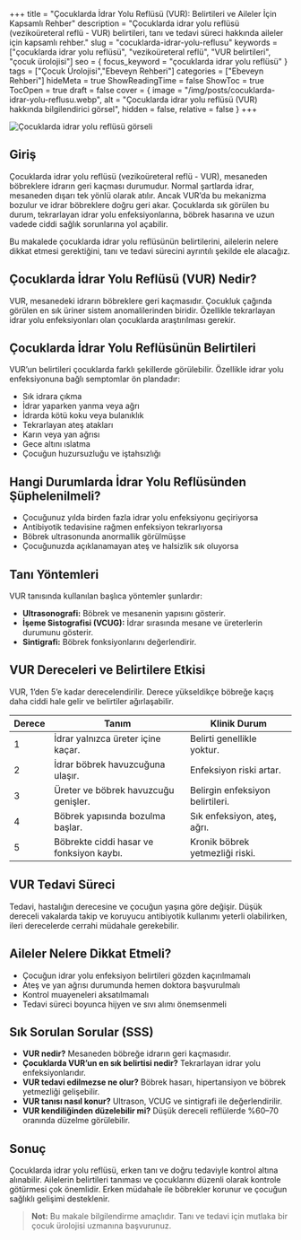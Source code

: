 +++
title = "Çocuklarda İdrar Yolu Reflüsü (VUR): Belirtileri ve Aileler İçin Kapsamlı Rehber"
description = "Çocuklarda idrar yolu reflüsü (vezikoüreteral reflü - VUR) belirtileri, tanı ve tedavi süreci hakkında aileler için kapsamlı rehber."
slug = "cocuklarda-idrar-yolu-reflusu"
keywords = ["çocuklarda idrar yolu reflüsü", "vezikoüreteral reflü", "VUR belirtileri", "çocuk ürolojisi"]
seo = { focus_keyword = "çocuklarda idrar yolu reflüsü" }
tags = ["Çocuk Ürolojisi","Ebeveyn Rehberi"]
categories = ["Ebeveyn Rehberi"]
hideMeta = true
ShowReadingTime = false
ShowToc = true
TocOpen = true
draft = false
cover = { 
  image = "/img/posts/cocuklarda-idrar-yolu-reflusu.webp",
  alt = "Çocuklarda idrar yolu reflüsü (VUR) hakkında bilgilendirici görsel",
  hidden = false,
  relative = false
}
+++

![Çocuklarda idrar yolu reflüsü görseli](/img/posts/cocuklarda-idrar-yolu-reflusu.webp "Çocuklarda idrar yolu reflüsü görseli")

## Giriş

Çocuklarda idrar yolu reflüsü (vezikoüreteral reflü - VUR), mesaneden böbreklere idrarın geri kaçması durumudur. Normal şartlarda idrar, mesaneden dışarı tek yönlü olarak atılır. Ancak VUR’da bu mekanizma bozulur ve idrar böbreklere doğru geri akar. Çocuklarda sık görülen bu durum, tekrarlayan idrar yolu enfeksiyonlarına, böbrek hasarına ve uzun vadede ciddi sağlık sorunlarına yol açabilir.

Bu makalede çocuklarda idrar yolu reflüsünün belirtilerini, ailelerin nelere dikkat etmesi gerektiğini, tanı ve tedavi sürecini ayrıntılı şekilde ele alacağız.

## Çocuklarda İdrar Yolu Reflüsü (VUR) Nedir?

VUR, mesanedeki idrarın böbreklere geri kaçmasıdır. Çocukluk çağında görülen en sık üriner sistem anomalilerinden biridir. Özellikle tekrarlayan idrar yolu enfeksiyonları olan çocuklarda araştırılması gerekir.

## Çocuklarda İdrar Yolu Reflüsünün Belirtileri

VUR’un belirtileri çocuklarda farklı şekillerde görülebilir. Özellikle idrar yolu enfeksiyonuna bağlı semptomlar ön plandadır:

- Sık idrara çıkma
- İdrar yaparken yanma veya ağrı
- İdrarda kötü koku veya bulanıklık
- Tekrarlayan ateş atakları
- Karın veya yan ağrısı
- Gece altını ıslatma
- Çocuğun huzursuzluğu ve iştahsızlığı

## Hangi Durumlarda İdrar Yolu Reflüsünden Şüphelenilmeli?

- Çocuğunuz yılda birden fazla idrar yolu enfeksiyonu geçiriyorsa  
- Antibiyotik tedavisine rağmen enfeksiyon tekrarlıyorsa  
- Böbrek ultrasonunda anormallik görülmüşse  
- Çocuğunuzda açıklanamayan ateş ve halsizlik sık oluyorsa  

## Tanı Yöntemleri

VUR tanısında kullanılan başlıca yöntemler şunlardır:

- **Ultrasonografi:** Böbrek ve mesanenin yapısını gösterir.  
- **İşeme Sistografisi (VCUG):** İdrar sırasında mesane ve üreterlerin durumunu gösterir.  
- **Sintigrafi:** Böbrek fonksiyonlarını değerlendirir.  

## VUR Dereceleri ve Belirtilere Etkisi

VUR, 1’den 5’e kadar derecelendirilir. Derece yükseldikçe böbreğe kaçış daha ciddi hale gelir ve belirtiler ağırlaşabilir.

| Derece | Tanım | Klinik Durum |
|--------|-------|--------------|
| 1 | İdrar yalnızca üreter içine kaçar. | Belirti genellikle yoktur. |
| 2 | İdrar böbrek havuzcuğuna ulaşır. | Enfeksiyon riski artar. |
| 3 | Üreter ve böbrek havuzcuğu genişler. | Belirgin enfeksiyon belirtileri. |
| 4 | Böbrek yapısında bozulma başlar. | Sık enfeksiyon, ateş, ağrı. |
| 5 | Böbrekte ciddi hasar ve fonksiyon kaybı. | Kronik böbrek yetmezliği riski. |

## VUR Tedavi Süreci

Tedavi, hastalığın derecesine ve çocuğun yaşına göre değişir. Düşük dereceli vakalarda takip ve koruyucu antibiyotik kullanımı yeterli olabilirken, ileri derecelerde cerrahi müdahale gerekebilir.

## Aileler Nelere Dikkat Etmeli?

- Çocuğun idrar yolu enfeksiyon belirtileri gözden kaçırılmamalı  
- Ateş ve yan ağrısı durumunda hemen doktora başvurulmalı  
- Kontrol muayeneleri aksatılmamalı  
- Tedavi süreci boyunca hijyen ve sıvı alımı önemsenmeli  

## Sık Sorulan Sorular (SSS)

- **VUR nedir?** Mesaneden böbreğe idrarın geri kaçmasıdır.  
- **Çocuklarda VUR’un en sık belirtisi nedir?** Tekrarlayan idrar yolu enfeksiyonlarıdır.  
- **VUR tedavi edilmezse ne olur?** Böbrek hasarı, hipertansiyon ve böbrek yetmezliği gelişebilir.  
- **VUR tanısı nasıl konur?** Ultrason, VCUG ve sintigrafi ile değerlendirilir.  
- **VUR kendiliğinden düzelebilir mi?** Düşük dereceli reflülerde %60–70 oranında düzelme görülebilir.  

## Sonuç

Çocuklarda idrar yolu reflüsü, erken tanı ve doğru tedaviyle kontrol altına alınabilir. Ailelerin belirtileri tanıması ve çocuklarını düzenli olarak kontrole götürmesi çok önemlidir. Erken müdahale ile böbrekler korunur ve çocuğun sağlıklı gelişimi desteklenir.

> **Not:** Bu makale bilgilendirme amaçlıdır. Tanı ve tedavi için mutlaka bir çocuk ürolojisi uzmanına başvurunuz.
